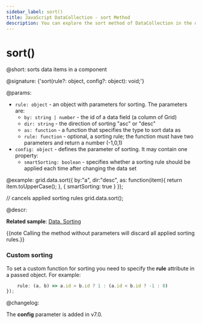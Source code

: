 ```yaml
---
sidebar_label: sort()
title: JavaScript DataCollection - sort Method 
description: You can explore the sort method of DataCollection in the documentation of the DHTMLX JavaScript UI library. Browse developer guides and API reference, try out code examples and live demos, and download a free 30-day evaluation version of DHTMLX Suite.
---
```


# sort()

@short: sorts data items in a component

@signature: {'sort(rule?: object, config?: object): void;'}

@params:
- `rule: object` - an object with parameters for sorting. The parameters are:
	- `by: string | number` - the id of a data field (a column of Grid)
	- `dir: string` - the direction of sorting "asc" or "desc"
	- `as: function` -  a function that specifies the type to sort data as
	- `rule: function` -  optional, a sorting rule; the function must have two parameters and return a number (-1,0,1)
- `config: object` - defines the parameter of sorting. It may contain one property:
	- `smartSorting: boolean` - specifies whether a sorting rule should be applied each time after changing the data set

@example:
grid.data.sort({
    by:"a",
    dir:"desc",
    as: function(item){
        return item.toUpperCase(); 
    },
	{
		smartSorting: true
	}
});

// cancels applied sorting rules
grid.data.sort();

@descr:

**Related sample**: [Data. Sorting](https://snippet.dhtmlx.com/lz351u47)

{{note Calling the method without parameters will discard all applied sorting rules.}}

### Custom sorting

To set a custom function for sorting you need to specify the **rule** attribute in a passed object. For example:

```javascript
    rule: (a, b) => a.id > b.id ? 1 : (a.id < b.id ? -1 : 0) 
});
```

@changelog:

The **config** parameter is added in v7.0.
